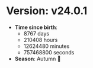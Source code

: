 # Version: v24.0.1
- **Time since birth**:
  - 8767 days
  - 210408 hours
  - 12624480 minutes
  - 757468800 seconds
- **Season**: Autumn 🍁
